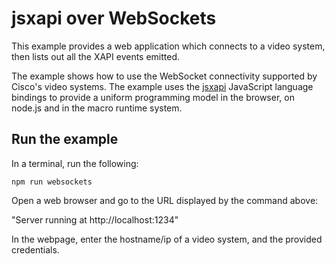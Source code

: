 # jsxapi over WebSockets

This example provides a web application which connects to a video system, then
lists out all the XAPI events emitted.

The example shows how to use the WebSocket connectivity supported by Cisco's
video systems. The example uses the [jsxapi](https://github.com/cisco-ce/jsxapi)
JavaScript language bindings to provide a uniform programming model in the
browser, on node.js and in the macro runtime system.

## Run the example

In a terminal, run the following:

``` shell
npm run websockets
```

Open a web browser and go to the URL displayed by the command above:

"Server running at http://localhost:1234"

In the webpage, enter the hostname/ip of a video system, and the provided
credentials.
